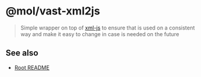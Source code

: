# @mol/vast-xml2js

> Simple wrapper on top of [xml-js]() to ensure that is used on a consistent way and make it easy to change in case is needed on the future

## See also
* [Root README](../../README.md)